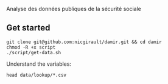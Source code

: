 Analyse des données publiques de la sécurité sociale

## Get started

```shell
git clone git@github.com:nicgirault/damir.git && cd damir
chmod -R +x script
./script/get-data.sh
```

Understand the variables:

```shell
head data/lookup/*.csv
```
